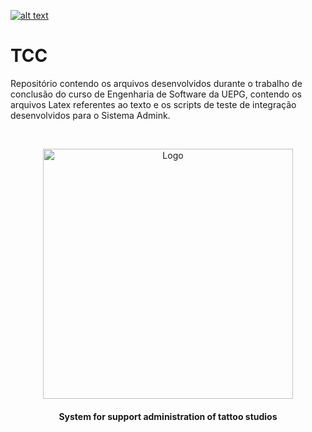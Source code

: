 [
    ![alt text](Goku.png "Meus contatos.")
    ](https://about.me/QAkarotto)

# TCC

Repositório contendo os arquivos desenvolvidos durante o trabalho de conclusão do curso de Engenharia de Software da UEPG, contendo os arquivos Latex referentes ao texto e os scripts de teste de integração desenvolvidos para o Sistema Admink.


<!-- PROJECT LOGO -->
<br />
<p align="center">
    <img src="logo/admink_logo.png" alt="Logo" width="400">
  </a>
  <h4 align="center">
    System for support administration of tattoo studios
    <br />
</h4>